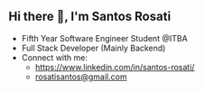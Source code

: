 ## Hi there 👋, I'm Santos Rosati

- Fifth Year Software Engineer Student @ITBA
- Full Stack Developer (Mainly Backend)
- Connect with me:
  - https://www.linkedin.com/in/santos-rosati/
  - rosatisantos@gmail.com
